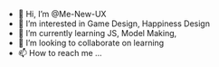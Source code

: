 - 👋 Hi, I’m @Me-New-UX
- 👀 I’m interested in Game Design, Happiness Design
- 🌱 I’m currently learning JS, Model Making, 
- 💞️ I’m looking to collaborate on learning
- 📫 How to reach me ...

<!---
Me-New-UX/Me-New-UX is a ✨ special ✨ repository because its `README.md` (this file) appears on your GitHub profile.
You can click the Preview link to take a look at your changes.
--->
